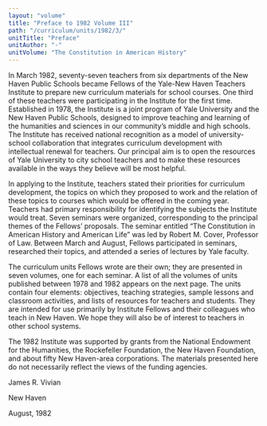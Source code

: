 ```yaml
---
layout: "volume"
title: "Preface to 1982 Volume III"
path: "/curriculum/units/1982/3/"
unitTitle: "Preface"
unitAuthor: "-"
unitVolume: "The Constitution in American History"
---
```

<body>
<p>
In March 1982, seventy-seven teachers from six departments of the New Haven Public Schools became Fellows of the Yale-New Haven Teachers Institute to prepare new curriculum materials for school courses. One third of these teachers were participating in the Institute for the first time. Established in 1978, the Institute is a joint program of Yale University and the New Haven Public Schools, designed to improve teaching and learning of the humanities and sciences in our community’s middle and high schools. The Institute has received national recognition as a model of university-school collaboration that integrates curriculum development with intellectual renewal for teachers. Our principal aim is to open the resources of Yale University to city school teachers and to make these resources available in the ways they believe will be most helpful.
</p>
<p>
In applying to the Institute, teachers stated their priorities for curriculum development, the topics on which they proposed to work and the relation of these topics to courses which would be offered in the coming year. Teachers had primary responsibility for identifying the subjects the Institute would treat. Seven seminars were organized, corresponding to the principal themes of the Fellows’ proposals. The seminar entitled “The Constitution in American History and American Life” was led by Robert M. Cover, Professor of Law. Between March and August, Fellows participated in seminars, researched their topics, and attended a series of lectures by Yale faculty.
</p>
<p>
The curriculum units Fellows wrote are their own; they are presented in seven volumes, one for each seminar. A list of all the volumes of units published between 1978 and 1982 appears on the next page. The units contain four elements: objectives, teaching strategies, sample lessons and classroom activities, and lists of resources for teachers and students. They are intended for use primarily by Institute Fellows and their colleagues who teach in New Haven. We hope they will also be of interest to teachers in other school systems.
</p>
<p>
The 1982 Institute was supported by grants from the National Endowment for the Humanities, the Rockefeller Foundation, the New Haven Foundation, and about fifty New Haven-area corporations. The materials presented here do not necessarily reflect the views of the funding agencies.
</p>
<p>
James R. Vivian
</p>
<p>
New Haven
</p>
<p>
August, 1982
</p>
</body>